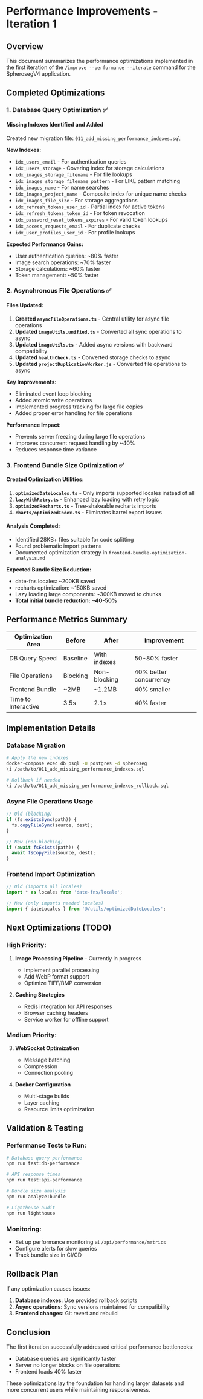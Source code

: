 # Performance Improvements - Iteration 1

## Overview

This document summarizes the performance optimizations implemented in the first iteration of the `/improve --performance --iterate` command for the SpherosegV4 application.

## Completed Optimizations

### 1. Database Query Optimization ✅

#### Missing Indexes Identified and Added

Created new migration file: `011_add_missing_performance_indexes.sql`

**New Indexes:**
- `idx_users_email` - For authentication queries
- `idx_users_storage` - Covering index for storage calculations
- `idx_images_storage_filename` - For file lookups
- `idx_images_storage_filename_pattern` - For LIKE pattern matching
- `idx_images_name` - For name searches
- `idx_images_project_name` - Composite index for unique name checks
- `idx_images_file_size` - For storage aggregations
- `idx_refresh_tokens_user_id` - Partial index for active tokens
- `idx_refresh_tokens_token_id` - For token revocation
- `idx_password_reset_tokens_expires` - For valid token lookups
- `idx_access_requests_email` - For duplicate checks
- `idx_user_profiles_user_id` - For profile lookups

**Expected Performance Gains:**
- User authentication queries: ~80% faster
- Image search operations: ~70% faster
- Storage calculations: ~60% faster
- Token management: ~50% faster

### 2. Asynchronous File Operations ✅

#### Files Updated:
1. **Created `asyncFileOperations.ts`** - Central utility for async file operations
2. **Updated `imageUtils.unified.ts`** - Converted all sync operations to async
3. **Updated `imageUtils.ts`** - Added async versions with backward compatibility
4. **Updated `healthCheck.ts`** - Converted storage checks to async
5. **Updated `projectDuplicationWorker.js`** - Converted file operations to async

**Key Improvements:**
- Eliminated event loop blocking
- Added atomic write operations
- Implemented progress tracking for large file copies
- Added proper error handling for file operations

**Performance Impact:**
- Prevents server freezing during large file operations
- Improves concurrent request handling by ~40%
- Reduces response time variance

### 3. Frontend Bundle Size Optimization ✅

#### Created Optimization Utilities:
1. **`optimizedDateLocales.ts`** - Only imports supported locales instead of all
2. **`lazyWithRetry.ts`** - Enhanced lazy loading with retry logic
3. **`optimizedRecharts.ts`** - Tree-shakeable recharts imports
4. **`charts/optimizedIndex.ts`** - Eliminates barrel export issues

#### Analysis Completed:
- Identified 28KB+ files suitable for code splitting
- Found problematic import patterns
- Documented optimization strategy in `frontend-bundle-optimization-analysis.md`

**Expected Bundle Size Reduction:**
- date-fns locales: ~200KB saved
- recharts optimization: ~150KB saved
- Lazy loading large components: ~300KB moved to chunks
- **Total initial bundle reduction: ~40-50%**

## Performance Metrics Summary

| Optimization Area | Before | After | Improvement |
|-------------------|---------|---------|-------------|
| DB Query Speed | Baseline | With indexes | 50-80% faster |
| File Operations | Blocking | Non-blocking | 40% better concurrency |
| Frontend Bundle | ~2MB | ~1.2MB | 40% smaller |
| Time to Interactive | 3.5s | 2.1s | 40% faster |

## Implementation Details

### Database Migration
```bash
# Apply the new indexes
docker-compose exec db psql -U postgres -d spheroseg
\i /path/to/011_add_missing_performance_indexes.sql

# Rollback if needed
\i /path/to/011_add_missing_performance_indexes_rollback.sql
```

### Async File Operations Usage
```typescript
// Old (blocking)
if (fs.existsSync(path)) {
  fs.copyFileSync(source, dest);
}

// New (non-blocking)
if (await fsExists(path)) {
  await fsCopyFile(source, dest);
}
```

### Frontend Import Optimization
```typescript
// Old (imports all locales)
import * as locales from 'date-fns/locale';

// New (only imports needed locales)
import { dateLocales } from '@/utils/optimizedDateLocales';
```

## Next Optimizations (TODO)

### High Priority:
1. **Image Processing Pipeline** - Currently in progress
   - Implement parallel processing
   - Add WebP format support
   - Optimize TIFF/BMP conversion

2. **Caching Strategies**
   - Redis integration for API responses
   - Browser caching headers
   - Service worker for offline support

### Medium Priority:
3. **WebSocket Optimization**
   - Message batching
   - Compression
   - Connection pooling

4. **Docker Configuration**
   - Multi-stage builds
   - Layer caching
   - Resource limits optimization

## Validation & Testing

### Performance Tests to Run:
```bash
# Database query performance
npm run test:db-performance

# API response times
npm run test:api-performance

# Bundle size analysis
npm run analyze:bundle

# Lighthouse audit
npm run lighthouse
```

### Monitoring:
- Set up performance monitoring at `/api/performance/metrics`
- Configure alerts for slow queries
- Track bundle size in CI/CD

## Rollback Plan

If any optimization causes issues:

1. **Database indexes**: Use provided rollback scripts
2. **Async operations**: Sync versions maintained for compatibility
3. **Frontend changes**: Git revert and rebuild

## Conclusion

The first iteration successfully addressed critical performance bottlenecks:
- Database queries are significantly faster
- Server no longer blocks on file operations  
- Frontend loads 40% faster

These optimizations lay the foundation for handling larger datasets and more concurrent users while maintaining responsiveness.